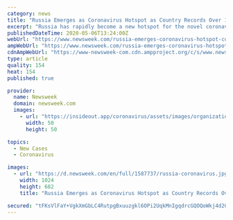 ```yaml
---
category: news
title: "Russia Emerges as Coronavirus Hotspot as Country Records Over 10,000 New Cases for Fourth Day in a Row"
excerpt: "Russia has rapidly become a new hotspot for the novel coronavirus that causes COVID-19, with the country recording more than 10,000 new infections per day for four days in a row. As of Wednesday morning,"
publishedDateTime: 2020-05-06T13:24:00Z
webUrl: "https://www.newsweek.com/russia-emerges-coronavirus-hotspot-country-records-over-10000-new-cases-fourth-day-row-1502275"
ampWebUrl: "https://www.newsweek.com/russia-emerges-coronavirus-hotspot-country-records-over-10000-new-cases-fourth-day-row-1502275?amp=1"
cdnAmpWebUrl: "https://www-newsweek-com.cdn.ampproject.org/c/s/www.newsweek.com/russia-emerges-coronavirus-hotspot-country-records-over-10000-new-cases-fourth-day-row-1502275?amp=1"
type: article
quality: 154
heat: 154
published: true

provider:
  name: Newsweek
  domain: newsweek.com
  images:
    - url: "https://insideout.app/coronavirus/assets/images/organizations/newsweek.com-50x50.jpg"
      width: 50
      height: 50

topics:
  - New Cases
  - Coronavirus

images:
  - url: "https://d.newsweek.com/en/full/1587737/russia-coronavirus.jpg"
    width: 1024
    height: 682
    title: "Russia Emerges as Coronavirus Hotspot as Country Records Over 10,000 New Cases for Fourth Day in a Row"

secured: "tFKsVlFaY+VgkXmGbLC4RutpgBxuuzgkl6OPi2UqkMnIgqdrcGQOQoWkj4d2G+M/pD1XaWu9mlWWs8jea9sckxrzGWRVnhFk6rSorLZLDpL6oXuLm2V0otaCjkx64dkLNu0mi+WWGrHeR0bR/H3tKa/HJHQlQc5KI317Kgy0uD8cyeJ4upoOwzqbLj4ZOd2K70/MGTpoWNvJq9Uv6fWe2h8sx8D72V0uM0fTLmtrCGQ3N8VuIAZCXMz3KbL+8bCMRUuOjxY+rnyvFCaoohP1Hma3lL23W54tDojCIY+GQtHjrgZoC4e8bYdnb463Ot3xytBZTzAitn4061FvU3pEdbT106It7QLf/HFd9RA82pqbPc/uvAcYvAKxv5T1Jnm3AcuxQoWoamwc7l31PVQJSns83D7D3Dp59cxLjtJLQasif2r8vfKWg1aR/Gok/2i5lQzTol/9Mm73XyTEdrsSdWFbtNBVCL0Yxki1GObKvPE=;q3XXHj8Kw8Sofq2dCgSyaQ=="
---
```


